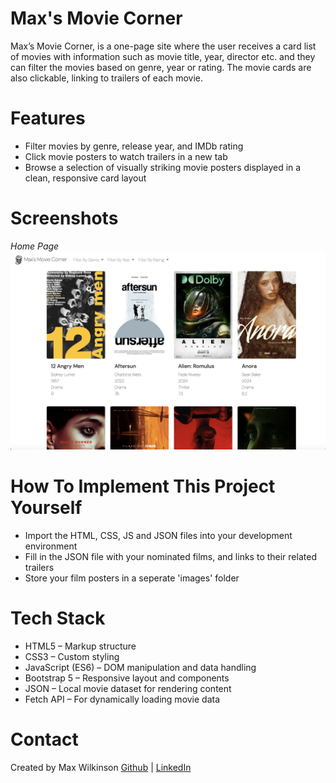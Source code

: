 # Max's Movie Corner

Max’s Movie Corner, is a one-page site where the user receives a card list of movies with information such as movie title, year, director etc. and they can filter the movies based on genre, year or rating. The movie cards are also clickable, linking to trailers of each movie.

# Features

- Filter movies by genre, release year, and IMDb rating
- Click movie posters to watch trailers in a new tab
- Browse a selection of visually striking movie posters displayed in a clean, responsive card layout

# Screenshots

_Home Page_
![Home Page](images/home-page.png)

# How To Implement This Project Yourself

- Import the HTML, CSS, JS and JSON files into your development environment
- Fill in the JSON file with your nominated films, and links to their related trailers
- Store your film posters in a seperate 'images' folder

# Tech Stack

- HTML5 – Markup structure
- CSS3 – Custom styling
- JavaScript (ES6) – DOM manipulation and data handling
- Bootstrap 5 – Responsive layout and components
- JSON – Local movie dataset for rendering content
- Fetch API – For dynamically loading movie data

# Contact

Created by Max Wilkinson
[Github](https://github.com/wilkofm) | [LinkedIn](https://www.linkedin.com/in/max-wilkinson-b35aa29b/)
